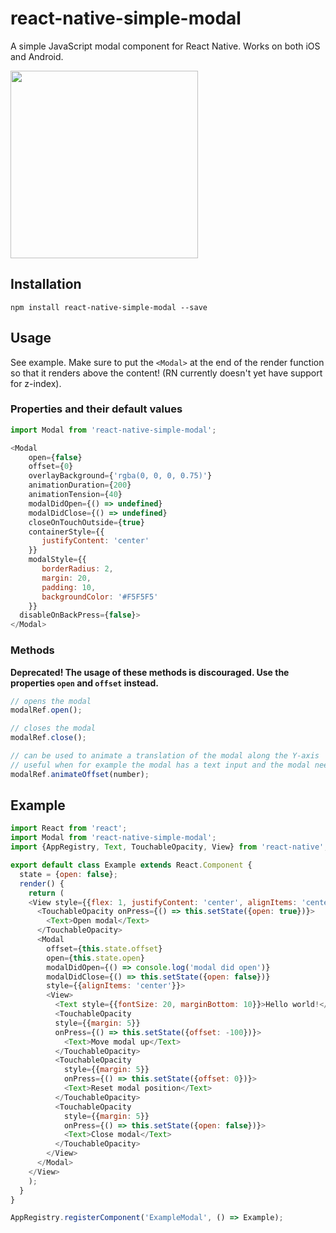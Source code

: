 # react-native-simple-modal
A simple JavaScript modal component for React Native. Works on both iOS and Android.

<img src="https://i.imgur.com/EiwkCWn.gif" width="300" />

## Installation
`npm install react-native-simple-modal --save`

## Usage
See example. Make sure to put the `<Modal>` at the end of the render function so that it renders above the content! (RN currently doesn't yet have support for z-index).
### Properties and their default values

```javascript
import Modal from 'react-native-simple-modal';

<Modal
	open={false}
	offset={0}
	overlayBackground={'rgba(0, 0, 0, 0.75)'}
	animationDuration={200}
	animationTension={40}
	modalDidOpen={() => undefined}
	modalDidClose={() => undefined}
	closeOnTouchOutside={true}
	containerStyle={{
	   justifyContent: 'center'
	}}
	modalStyle={{
	   borderRadius: 2,
	   margin: 20,
	   padding: 10,
	   backgroundColor: '#F5F5F5'
	}}
  disableOnBackPress={false}>
</Modal>
```

### Methods

**Deprecated! The usage of these methods is discouraged. Use the properties `open` and `offset` instead.**

```javascript
// opens the modal
modalRef.open();

// closes the modal
modalRef.close();

// can be used to animate a translation of the modal along the Y-axis
// useful when for example the modal has a text input and the modal needs to move up so that it's not hidden behind the keyboard
modalRef.animateOffset(number);
```

## Example
```javascript
import React from 'react';
import Modal from 'react-native-simple-modal';
import {AppRegistry, Text, TouchableOpacity, View} from 'react-native';

export default class Example extends React.Component {
  state = {open: false};
  render() {
    return (
    <View style={{flex: 1, justifyContent: 'center', alignItems: 'center'}}>
      <TouchableOpacity onPress={() => this.setState({open: true})}>
        <Text>Open modal</Text>
      </TouchableOpacity>
      <Modal
        offset={this.state.offset}
        open={this.state.open}
        modalDidOpen={() => console.log('modal did open')}
        modalDidClose={() => this.setState({open: false})}
        style={{alignItems: 'center'}}>
        <View>
          <Text style={{fontSize: 20, marginBottom: 10}}>Hello world!</Text>
          <TouchableOpacity
          style={{margin: 5}}
          onPress={() => this.setState({offset: -100})}>
            <Text>Move modal up</Text>
          </TouchableOpacity>
          <TouchableOpacity
            style={{margin: 5}}
            onPress={() => this.setState({offset: 0})}>
            <Text>Reset modal position</Text>
          </TouchableOpacity>
          <TouchableOpacity
            style={{margin: 5}}
            onPress={() => this.setState({open: false})}>
            <Text>Close modal</Text>
          </TouchableOpacity>
        </View>
      </Modal>
    </View>
    );
  }
}

AppRegistry.registerComponent('ExampleModal', () => Example);

```
